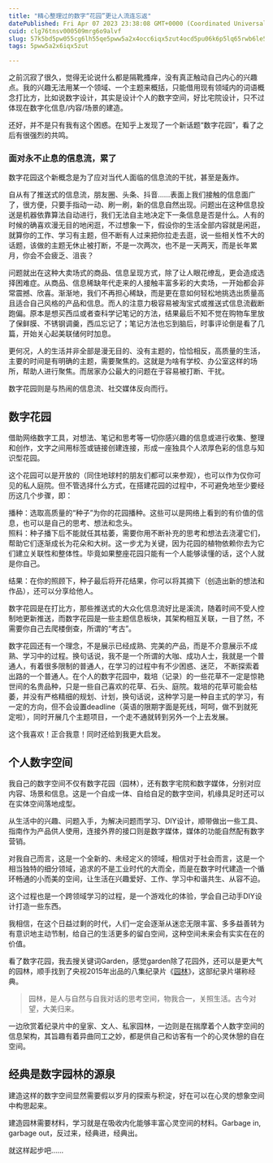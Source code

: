 ```yaml
---
title: "精心整理过的数字“花园”更让人流连忘返"
datePublished: Fri Apr 07 2023 23:38:08 GMT+0000 (Coordinated Universal Time)
cuid: clg76tnsv000509mrg6o9alvf
slug: 57k5bd5pw055cg6lh55qe5pww5a2x4occ6iqx5zut4ocd5pu06k6p5lq65rwb6le5by6lu
tags: 5pww5a2x6iqx5zut

---
```


之前沉寂了很久，觉得无论说什么都是隔靴搔痒，没有真正触动自己内心的兴趣点。我的兴趣无法用某一个领域、一个主题来概括，只能借用现有领域内的词语概念打比方，比如说数字设计，其实是设计个人的数字空间，好比宅院设计，只不过体现在数字化信息/内容/场景的建造。

还好，并不是只有我有这个困惑。在知乎上发现了一个新话题“数字花园”，看了之后有很强烈的共鸣。

### 面对永不止息的信息流，累了

数字花园这个新概念是为了应对当代人面临的信息流的干扰，甚至是轰炸。

自从有了推送式的信息流，朋友圈、头条、抖音……表面上我们接触的信息面广了，很方便，只要手指动一动、刷一刷，新的信息自然出现。问题出在这种信息投送是机器依靠算法自动进行，我们无法自主地决定下一条信息是否是什么。人有的时候的确喜欢漫无目的地闲逛，不过想象一下，假设你的生活全部内容就是闲逛，就算你的工作、学习有主题，但不断有人过来把你拉走去逛，说一些相关性不大的话题，该做的主题无休止被打断，不是一次两次，也不是一天两天，而是长年累月，你会不会疲乏、沮丧？

问题就出在这种大卖场式的商品、信息呈现方式，除了让人眼花缭乱，更会造成选择困难症。从商品、信息稀缺年代走来的人接触丰富多彩的大卖场，一开始都会非常震撼、欣喜。渐渐地，我们不再担心稀缺，而是更在意如何轻松地挑选出质量高且适合自己风格的产品和信息。而人的注意力极容易被淘宝式或推送式信息流截断跑偏。原本是想买西瓜或者查科学记笔记的方法，结果最后不知不觉在购物车里放了保鲜膜、不锈钢调羹，西瓜忘记了；笔记方法也忘到脑后，时事评论倒是看了几篇，开始关心起美联储何时加息。

更何况，人的生活并非全部是漫无目的、没有主题的，恰恰相反，高质量的生活，主要的时间是有明确的主题，需要聚焦的。这就是为啥有学校、办公室这样的场所，帮助人进行聚焦。而居家办公最大的问题在于容易被打断、干扰。

数字花园则是与热闹的信息流、社交媒体反向而行。

## **数字花园**

借助网络数字工具，对想法、笔记和思考等一切你感兴趣的信息或进行收集、整理和创作，文字之间用标签或链接创建连接，形成一座独具个人浓厚色彩的信息与知识型花园。

这个花园可以是开放的（同住地球村的朋友们都可以来参观），也可以作为仅你可见的私人庭院。但不管选择什么方式，在搭建花园的过程中，不可避免地至少要经历这几个步骤，即：

播种：选取高质量的“种子”为你的花园播种。这些可以是网络上看到的有价值的信息，也可以是自己的思考、想法和念头。  
照料：种子播下后不能就任其枯萎，需要你用不断补充的思考和想法去浇灌它们，帮助它们逐渐成长为花朵和大树。这一步尤为关键，因为花园的植物依赖你去为它们建立关联性和整体性。毕竟如果整座花园只能有一个人能够读懂的话，这个人就是你自己。

结果：在你的照顾下，种子最后将开花结果，你可以将其摘下（创造出新的想法和作品），还可以分享给他人。

数字花园是在打比方，那些推送式的大众化信息流好比是溪流，随着时间不受人控制地更新推送，而数字花园是一些主题信息板块，其架构相互关联，一目了然，不需要你自己去爬楼倒查，所谓的“考古”。

数字花园还有一个理念，不是展示已经成熟、完美的产品，而是不介意展示不成熟、学习中的过程。换句话说，我不是一个所谓的大咖、成功人士，我就是一个普通人，有着很多限制的普通人，在学习的过程中有不少困惑、迷茫， 不断探索着出路的一个普通人。在个人的数字花园中，栽培（记录）的一些花草不一定是惊艳世间的名贵品种，只是一些自己喜欢的花草、石头、庭院。栽培的花草可能会枯萎，并没有严格精细的规划、计划，换句话说，这种学习是一种自主式的学习，有一定的方向，但不会设置deadline（英语的限期字面是死线，呵呵，做不到就死定啦），同时开展几个主题项目，一个走不通就转到另外一个上去发展。

这个我喜欢！正合我意！同时还给到我更大启发。

## 个人数字空间

我自己的数字空间不仅有数字花园（园林），还有数字宅院和数字媒体，分别对应内容、场景和信息。这是一个自成一体、自给自足的数字空间，机缘具足时还可以在实体空间落地成型。

从生活中的兴趣、问题入手，为解决问题而学习、DIY设计，顺带做出一些工具、指南作为产品供人使用，连接外界的接口则是数字媒体，媒体的功能自然配有数字营销。

对我自己而言，这是一个全新的、未经定义的领域，相信对于社会而言，这是一个相当独特的细分领域，追求的不是工业时代的大而全，而是在数字时代建造一个循环畅通的小而美的空间，让生活在兴趣爱好、工作、学习中和谐共生、从容不迫。

这个过程也是一个跨领域学习的过程，是一个游戏化的体验，学会自己动手DIY设计打造一些东西。

我相信，在这个日益过剩的时代，人们一定会逐渐从迷恋无限丰富、多多益善转为有意识地主动节制，给自己的生活更多的留白空间，这种空间未来会有实实在在的价值。

看了数字花园，我去搜关键词Garden，感觉garden除了花园外，还可以是更大气的园林，顺手找到了央视2015年出品的八集纪录片《[园林](https://tv.cctv.com/2015/06/20/VIDE1434807043544741.shtml)》，这部纪录片堪称经典。

> 园林，是人与自然与自我对话的思考空间，物我合一，关照生活。古今对望，大美归来。

一边欣赏着纪录片中的皇家、文人、私家园林，一边则是在揣摩着个人数字空间的信息架构，其旨趣有着异曲同工之妙，都是供自己和访客有一个的心灵休憩的自在空间。

## 经典是数字园林的源泉

建造这样的数字空间显然需要假以岁月的探索与积淀，好在可以在心灵的想象空间中构思起来。

建造园林需要材料，学习就是在吸收内化能够丰富心灵空间的材料。Garbage in, garbage out，反过来，经典进，经典出。

就这样起步吧……